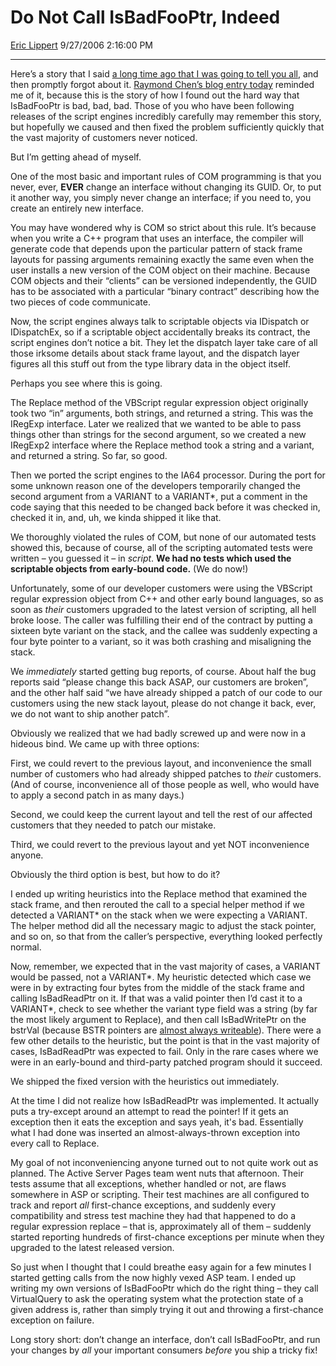 <div id="page">

# Do Not Call IsBadFooPtr, Indeed

[Eric Lippert](https://social.msdn.microsoft.com/profile/Eric%20Lippert) 9/27/2006 2:16:00 PM

-----

<div id="content">

<div class="mine">

Here’s a story that I said [a long time ago that I was going to tell you all](http://blogs.msdn.com/ericlippert/archive/2004/03/31/105329.aspx), and then promptly forgot about it. [Raymond Chen’s blog entry today](http://blogs.msdn.com/oldnewthing/archive/2006/09/27/773741.aspx) reminded me of it, because this is the story of how I found out the hard way that <span class="code">IsBadFooPtr</span> is bad, bad, bad. Those of you who have been following releases of the script engines incredibly carefully may remember this story, but hopefully we caused and then fixed the problem sufficiently quickly that the vast majority of customers never noticed.

But I’m getting ahead of myself.

One of the most basic and important rules of COM programming is that you never, ever, **EVER** change an interface without changing its <span class="code">GUID</span>. Or, to put it another way, you simply never change an interface; if you need to, you create an entirely new interface.

You may have wondered why is COM so strict about this rule. It’s because when you write a C++ program that uses an interface, the compiler will generate code that depends upon the particular pattern of stack frame layouts for passing arguments remaining exactly the same even when the user installs a new version of the COM object on their machine. Because COM objects and their “clients” can be versioned independently, the <span class="code">GUID</span> has to be associated with a particular “binary contract” describing how the two pieces of code communicate.

Now, the script engines always talk to scriptable objects via <span class="code">IDispatch</span> or <span class="code">IDispatchEx</span>, so if a scriptable object accidentally breaks its contract, the script engines don’t notice a bit. They let the dispatch layer take care of all those irksome details about stack frame layout, and the dispatch layer figures all this stuff out from the type library data in the object itself.

Perhaps you see where this is going.

The <span class="code">Replace</span> method of the VBScript regular expression object originally took two “in” arguments, both strings, and returned a string. This was the <span class="code">IRegExp</span> interface. Later we realized that we wanted to be able to pass things other than strings for the second argument, so we created a new <span class="code">IRegExp2</span> interface where the <span class="code">Replace</span> method took a string and a variant, and returned a string. So far, so good.

Then we ported the script engines to the IA64 processor. During the port for some unknown reason one of the developers temporarily changed the second argument from a <span class="code">VARIANT</span> to a <span class="code">VARIANT\*</span>, put a comment in the code saying that this needed to be changed back before it was checked in, checked it in, and, uh, we kinda shipped it like that.

We thoroughly violated the rules of COM, but none of our automated tests showed this, because of course, all of the scripting automated tests were written – you guessed it – in *script*. **We had no tests which used the scriptable objects from early-bound code.** (We do now\!)

Unfortunately, some of our developer customers were using the VBScript regular expression object from C++ and other early bound languages, so as soon as *their* customers upgraded to the latest version of scripting, all hell broke loose. The caller was fulfilling their end of the contract by putting a sixteen byte variant on the stack, and the callee was suddenly expecting a four byte pointer to a variant, so it was both crashing and misaligning the stack.

We *immediately* started getting bug reports, of course. About half the bug reports said “please change this back ASAP, our customers are broken”, and the other half said “we have already shipped a patch of our code to our customers using the new stack layout, please do not change it back, ever, we do not want to ship another patch”.

Obviously we realized that we had badly screwed up and were now in a hideous bind. We came up with three options:

First, we could revert to the previous layout, and inconvenience the small number of customers who had already shipped patches to *their* customers. (And of course, inconvenience all of those people as well, who would have to apply a second patch in as many days.)

Second, we could keep the current layout and tell the rest of our affected customers that they needed to patch our mistake.

Third, we could revert to the previous layout and yet NOT inconvenience anyone.

Obviously the third option is best, but how to do it?

I ended up writing heuristics into the <span class="code">Replace</span> method that examined the stack frame, and then rerouted the call to a special helper method if we detected a <span class="code">VARIANT\*</span> on the stack when we were expecting a <span class="code">VARIANT</span>. The helper method did all the necessary magic to adjust the stack pointer, and so on, so that from the caller’s perspective, everything looked perfectly normal.

Now, remember, we expected that in the vast majority of cases, a <span class="code">VARIANT</span> would be passed, not a <span class="code">VARIANT\*</span>. My heuristic detected which case we were in by extracting four bytes from the middle of the stack frame and calling <span class="code">IsBadReadPtr</span> on it. If that was a valid pointer then I’d cast it to a <span class="code">VARIANT\*</span>, check to see whether the variant type field was a string (by far the most likely argument to <span class="code">Replace</span>), and then call <span class="code">IsBadWritePtr</span> on the <span class="code">bstrVal</span> (because <span class="code">BSTR</span> pointers are [almost always writeable](http://blogs.msdn.com/ericlippert/archive/2003/09/12/52976.aspx)). There were a few other details to the heuristic, but the point is that in the vast majority of cases, <span class="code">IsBadReadPtr</span> was expected to fail. Only in the rare cases where we were in an early-bound and third-party patched program should it succeed.

We shipped the fixed version with the heuristics out immediately.

At the time I did not realize how <span class="code">IsBadReadPtr</span> was implemented. It actually puts a <span class="code">try-except</span> around an attempt to read the pointer\! If it gets an exception then it eats the exception and says yeah, it's bad. Essentially what I had done was inserted an almost-always-thrown exception into every call to <span class="code">Replace</span>.

My goal of not inconveniencing anyone turned out to not quite work out as planned. The Active Server Pages team went nuts that afternoon. Their tests assume that all exceptions, whether handled or not, are flaws somewhere in ASP or scripting. Their test machines are all configured to track and report *all* first-chance exceptions, and suddenly every compatibility and stress test machine they had that happened to do a regular expression replace – that is, approximately all of them – suddenly started reporting hundreds of first-chance exceptions per minute when they upgraded to the latest released version.

So just when I thought that I could breathe easy again for a few minutes I started getting calls from the now highly vexed ASP team. I ended up writing my own versions of <span class="code">IsBadFooPtr</span> which do the right thing – they call <span class="code">VirtualQuery</span> to ask the operating system what the protection state of a given address is, rather than simply trying it out and throwing a first-chance exception on failure.

Long story short: don’t change an interface, don’t call <span class="code">IsBadFooPtr</span>, and run your changes by *all* your important consumers *before* you ship a tricky fix\!

</div>

</div>

</div>


